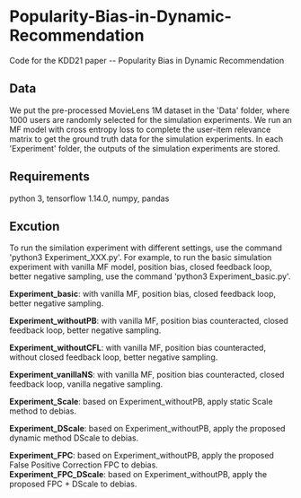# Popularity-Bias-in-Dynamic-Recommendation
Code for the KDD21 paper -- Popularity Bias in Dynamic Recommendation

## Data
We put the pre-processed MovieLens 1M dataset in the 'Data' folder, where 1000 users are randomly selected for the simulation experiments. We run an MF model with cross entropy loss to complete the user-item relevance matrix to get the ground truth data for the simulation experiments. In each 'Experiment' folder, the outputs of the simulation experiments are stored.

## Requirements
python 3, tensorflow 1.14.0, numpy, pandas

## Excution
To run the similation experiment with different settings, use the command 'python3 Experiment_XXX.py'. For example, to run the basic simulation experiment with vanilla MF model, position bias, closed feedback loop, better negative sampling, use the command 'python3 Experiment_basic.py'.

**Experiment_basic**: with vanilla MF, position bias, closed feedback loop, better negative sampling.  

**Experiment_withoutPB**: with vanilla MF, position bias counteracted, closed feedback loop, better negative sampling.  

**Experiment_withoutCFL**: with vanilla MF,  position bias counteracted, without closed feedback loop, better negative sampling.  

**Experiment_vanillaNS**: with vanilla MF, position bias counteracted, closed feedback loop, vanilla negative sampling.  

**Experiment_Scale**: based on Experiment_withoutPB, apply static Scale method to debias.  

**Experiment_DScale**: based on Experiment_withoutPB, apply the proposed dynamic method DScale to debias.

**Experiment_FPC**: based on Experiment_withoutPB, apply the proposed False Positive Correction FPC to debias.   
**Experiment_FPC_DScale**: based on Experiment_withoutPB, apply the proposed FPC + DScale to debias.   



